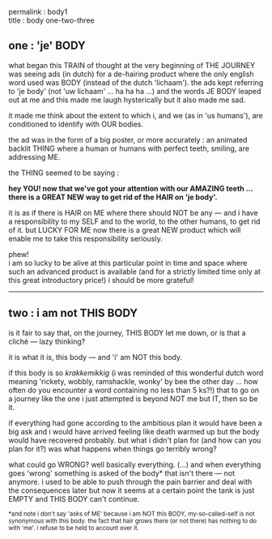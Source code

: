 permalink : body1  
title : body one-two-three

## one : 'je' BODY

what began this TRAIN of thought at the very beginning of THE JOURNEY was seeing ads (in dutch) for a de-hairing product where the only english word used was BODY (instead of the dutch 'lichaam'). the ads kept referring to 'je body' (not 'uw lichaam' ... ha ha ha ...) and the words JE BODY leaped out at me and this made me laugh hysterically but it also made me sad. 

it made me think about the extent to which i, and we (as in 'us humans'), are conditioned to identify with OUR bodies. 

the ad was in the form of a big poster, or more accurately : an animated backlit THING where a human or humans with perfect teeth, smiling, are addressing ME. 

the THING seemed to be saying : 

**hey YOU! now that we've got your attention with our AMAZING teeth ... there is a GREAT NEW way to get rid of the HAIR on 'je body'.**

it is as if there is HAIR on ME where there should NOT be any — and i have a responsibility to my SELF and to the world, to the other humans, to get rid of it. but LUCKY FOR ME now there is a great NEW product which will enable me to take this responsibility seriously. 

phew!  
i am so lucky to be alive at this particular point in time and space where such an advanced product is available (and for a strictly limited time only at this great introductory price!) i should be more grateful! 

------

## two : i am not THIS BODY

is it fair to say that, on the journey, THIS BODY let me down, or is that a cliché — lazy thinking? 

it is what it is, this body — and 'i' am NOT this body. 

if this body is so _krakkemikkig_ (i was reminded of this wonderful dutch word meaning 'rickety, wobbly, ramshackle, wonky' by bee the other day ... how often do you encounter a word containing no less than 5 ks?!) that to go on a journey like the one i just attempted is beyond NOT me but IT, then so be it. 

if everything had gone according to the ambitious plan it would have been a big ask and i would have arrived feeling like death warmed up but the body would have recovered probably. but what i didn't plan for (and how can you plan for it?) was what happens when things go terribly wrong?

what could go WRONG? well basically everything. (...) and when everything goes 'wrong' something is asked of the body* that isn't there — not anymore. i used to be able to push through the pain barrier and deal with the consequences later but now it seems at a certain point the tank is just EMPTY and THIS BODY can't continue.

<small>*and note i don't say 'asks of ME' because i am NOT this BODY, my-so-called-self is not synonymous with this body. the fact that hair grows there (or not there) has nothing to do with 'me'. i refuse to be held to account over it.</small>


